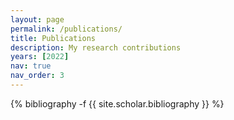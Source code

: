 ```yaml
---
layout: page
permalink: /publications/
title: Publications
description: My research contributions
years: [2022]
nav: true
nav_order: 3
---
```

<!-- _pages/publications.md -->

<div class="publications">

{% bibliography -f {{ site.scholar.bibliography }} %}

</div>
